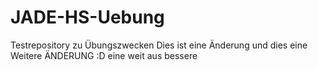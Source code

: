 # JADE-HS-Uebung
Testrepository zu Übungszwecken
Dies ist eine Änderung
und dies eine Weitere ÄNDERUNG :D eine weit aus bessere
